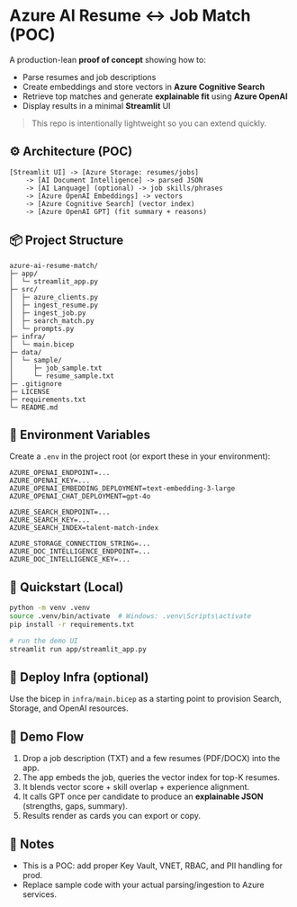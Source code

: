 # Azure AI Resume ↔ Job Match (POC)

A production-lean **proof of concept** showing how to:
- Parse resumes and job descriptions
- Create embeddings and store vectors in **Azure Cognitive Search**
- Retrieve top matches and generate **explainable fit** using **Azure OpenAI**
- Display results in a minimal **Streamlit** UI

> This repo is intentionally lightweight so you can extend quickly.

## ⚙️ Architecture (POC)
```
[Streamlit UI] -> [Azure Storage: resumes/jobs]
    -> [AI Document Intelligence] -> parsed JSON
    -> [AI Language] (optional) -> job skills/phrases
    -> [Azure OpenAI Embeddings] -> vectors
    -> [Azure Cognitive Search] (vector index)
    -> [Azure OpenAI GPT] (fit summary + reasons)
```

## 📦 Project Structure
```
azure-ai-resume-match/
├─ app/
│  └─ streamlit_app.py
├─ src/
│  ├─ azure_clients.py
│  ├─ ingest_resume.py
│  ├─ ingest_job.py
│  ├─ search_match.py
│  └─ prompts.py
├─ infra/
│  └─ main.bicep
├─ data/
│  └─ sample/
│     ├─ job_sample.txt
│     └─ resume_sample.txt
├─ .gitignore
├─ LICENSE
├─ requirements.txt
└─ README.md
```

## 🔐 Environment Variables
Create a `.env` in the project root (or export these in your environment):
```
AZURE_OPENAI_ENDPOINT=...
AZURE_OPENAI_KEY=...
AZURE_OPENAI_EMBEDDING_DEPLOYMENT=text-embedding-3-large
AZURE_OPENAI_CHAT_DEPLOYMENT=gpt-4o

AZURE_SEARCH_ENDPOINT=...
AZURE_SEARCH_KEY=...
AZURE_SEARCH_INDEX=talent-match-index

AZURE_STORAGE_CONNECTION_STRING=...
AZURE_DOC_INTELLIGENCE_ENDPOINT=...
AZURE_DOC_INTELLIGENCE_KEY=...
```

## 🚀 Quickstart (Local)
```bash
python -m venv .venv
source .venv/bin/activate  # Windows: .venv\Scripts\activate
pip install -r requirements.txt

# run the demo UI
streamlit run app/streamlit_app.py
```

## 🧱 Deploy Infra (optional)
Use the bicep in `infra/main.bicep` as a starting point to provision Search, Storage, and OpenAI resources.

## 🧪 Demo Flow
1. Drop a job description (TXT) and a few resumes (PDF/DOCX) into the app.
2. The app embeds the job, queries the vector index for top-K resumes.
3. It blends vector score + skill overlap + experience alignment.
4. It calls GPT once per candidate to produce an **explainable JSON** (strengths, gaps, summary).
5. Results render as cards you can export or copy.

## 📝 Notes
- This is a POC: add proper Key Vault, VNET, RBAC, and PII handling for prod.
- Replace sample code with your actual parsing/ingestion to Azure services.
